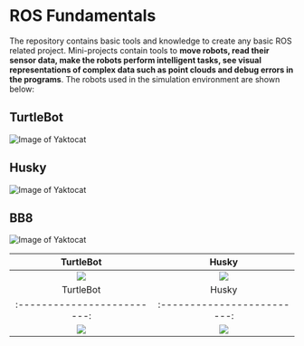 # ROS Fundamentals




The repository contains basic tools and knowledge to create any basic ROS related project. Mini-projects contain tools to **move robots, read their sensor data, make the robots perform intelligent tasks, see visual representations of complex data such as point clouds and debug errors in the programs**. The robots used in the simulation environment are shown below: 

## TurtleBot 
![Image of Yaktocat](https://drive.google.com/uc?export=view&id=1WkIG7bz7hdOl1POaJ8P30OExIrhvJW-x)


## Husky 
![Image of Yaktocat](https://drive.google.com/uc?export=view&id=1KAR9uLcve2wxevMfv531dsoVSB6YD21U)

## BB8
![Image of Yaktocat](https://drive.google.com/uc?export=view&id=1KAR9uLcve2wxevMfv531dsoVSB6YD21U)

 TurtleBot             |   Husky
:-------------------------:|:-------------------------:
![](https://drive.google.com/uc?export=view&id=1WkIG7bz7hdOl1POaJ8P30OExIrhvJW-x)  |  ![](https://drive.google.com/uc?export=view&id=1KAR9uLcve2wxevMfv531dsoVSB6YD21U)
 TurtleBot             |   Husky
:-------------------------:|:-------------------------:
![](https://drive.google.com/uc?export=view&id=1WkIG7bz7hdOl1POaJ8P30OExIrhvJW-x)  |  ![](https://drive.google.com/uc?export=view&id=1KAR9uLcve2wxevMfv531dsoVSB6YD21U)
